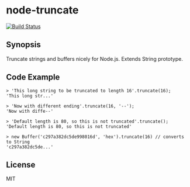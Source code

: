 # node-truncate

[![Build Status](https://travis-ci.org/whisk/node-truncate.svg?branch=master)](https://travis-ci.org/whisk/node-truncate)

## Synopsis

Truncate strings and buffers nicely for Node.js. Extends String prototype.

## Code Example

```
> 'This long string to be truncated to length 16'.truncate(16);
'This long str...'

> 'Now with different ending'.truncate(16, '--');
'Now with diffe--'

> 'Default length is 80, so this is not truncated'.truncate();
'Default length is 80, so this is not truncated'

> new Buffer('c297a382dc5de998016d', 'hex').truncate(16) // converts to String
'c297a382dc5de...'
```

## License

MIT